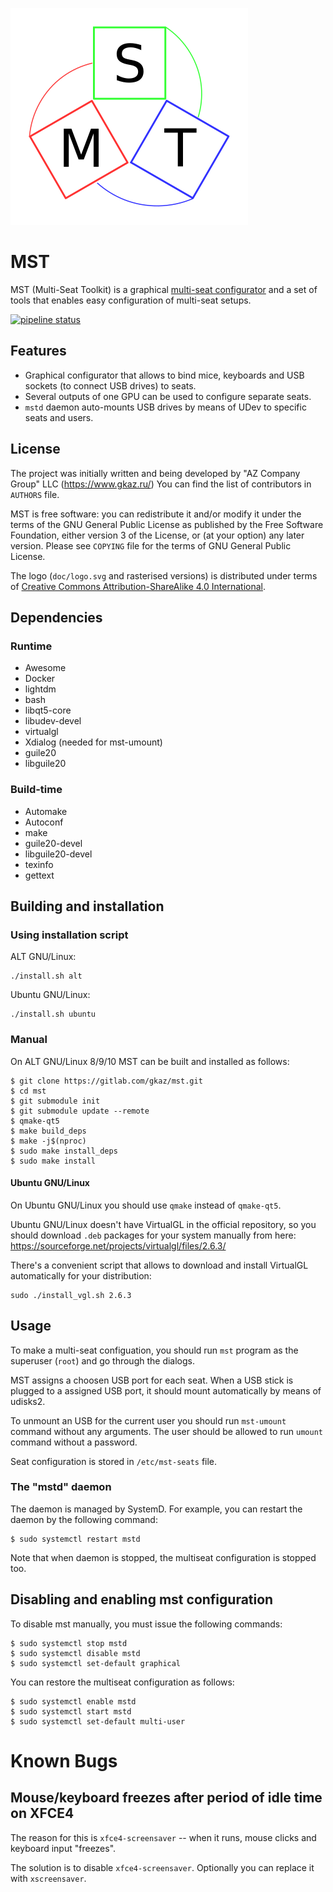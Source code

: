 ![MST Logo](doc/logo.png)

# MST

MST (Multi-Seat Toolkit) is a graphical [multi-seat configurator](https://en.wikipedia.org/wiki/Multiseat_configuration)
and a set of tools that enables easy configuration of multi-seat setups.

[![pipeline status](https://gitlab.com/gkaz/mst/badges/master/pipeline.svg)](https://gitlab.com/gkaz/mst/-/commits/master)

## Features
- Graphical configurator that allows to bind mice, keyboards and USB
  sockets (to connect USB drives) to seats.
- Several outputs of one GPU can be used to configure separate seats.
- `mstd` daemon auto-mounts USB drives by means of UDev to specific
  seats and users.

## License
The project was initially written and being developed by "AZ Company
Group" LLC (https://www.gkaz.ru/)  You can find the list of
contributors in `AUTHORS` file.

MST is free software: you can redistribute it and/or modify it under
the terms of the GNU General Public License as published by the Free
Software Foundation, either version 3 of the License, or (at your
option) any later version.  Please see `COPYING` file for the terms of
GNU General Public License.

The logo (`doc/logo.svg` and rasterised versions) is distributed under
terms of [Creative Commons Attribution-ShareAlike 4.0
International](https://creativecommons.org/licenses/by-sa/4.0/).

## Dependencies

### Runtime

* Awesome
* Docker
* lightdm
* bash
* libqt5-core
* libudev-devel
* virtualgl
* Xdialog (needed for mst-umount)
* guile20
* libguile20

### Build-time
* Automake
* Autoconf
* make
* guile20-devel
* libguile20-devel
* texinfo
* gettext

## Building and installation
### Using installation script
ALT GNU/Linux:
```shell
./install.sh alt
```

Ubuntu GNU/Linux:
```shell
./install.sh ubuntu
```

### Manual
On ALT GNU/Linux 8/9/10 MST can be built and installed as follows:
```shell
$ git clone https://gitlab.com/gkaz/mst.git
$ cd mst
$ git submodule init
$ git submodule update --remote
$ qmake-qt5
$ make build_deps
$ make -j$(nproc)
$ sudo make install_deps
$ sudo make install
```

#### Ubuntu GNU/Linux
On Ubuntu GNU/Linux you should use `qmake` instead of `qmake-qt5`.

Ubuntu GNU/Linux doesn't have VirtualGL in the official repository, so
you should download `.deb` packages for your system manually from here:
https://sourceforge.net/projects/virtualgl/files/2.6.3/

There's a convenient script that allows to download and install
VirtualGL automatically for your distribution:
```
sudo ./install_vgl.sh 2.6.3
```

## Usage

To make a multi-seat configuation, you should run `mst` program as the
superuser (`root`) and go through the dialogs.

MST assigns a choosen USB port for each seat. When a USB stick is plugged to a
assigned USB port, it should mount automatically by means of udisks2.

To unmount an USB for the current user you should run `mst-umount`
command without any arguments.  The user should be allowed to run
`umount` command without a password.

Seat configuration is stored in `/etc/mst-seats` file.

### The "mstd" daemon

The daemon is managed by SystemD.  For example, you can restart the
daemon by the following command:

```
$ sudo systemctl restart mstd
```

Note that when daemon is stopped, the multiseat configuration is
stopped too.

## Disabling and enabling mst configuration
To disable mst manually, you must issue the following commands:
```shell
$ sudo systemctl stop mstd
$ sudo systemctl disable mstd
$ sudo systemctl set-default graphical
```

You can restore the multiseat configuration as follows:
```shell
$ sudo systemctl enable mstd
$ sudo systemctl start mstd
$ sudo systemctl set-default multi-user
```

# Known Bugs
## Mouse/keyboard freezes after period of idle time on XFCE4
The reason for this is `xfce4-screensaver` -- when it runs, mouse clicks and
keyboard input "freezes".

The solution is to disable `xfce4-screensaver`.  Optionally you can replace it
with `xscreensaver`.

